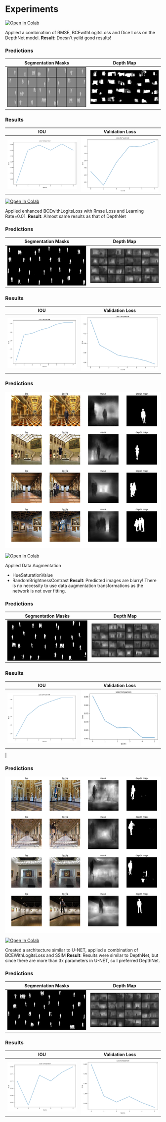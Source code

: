 # Experiments 

[![Open In Colab](https://colab.research.google.com/assets/colab-badge.svg)](https://colab.research.google.com/drive/1GlKuMTD1tNMbHOesFuByrHrYO2KF2pJG?usp=sharing)  


Applied a combination of RMSE, BCEwithLogitsLoss and Dice Loss on the DepthNet model. 
**Result**: Doesn't yeild good results!


### Predictions

|                 Segmentation Masks             |                 Depth Map                    | 
| :--------------------------------------------: | :------------------------------------------: |
|   ![seg_mask](Image/rbd_mask.png)             |     ![depth_map](Image/rbd_depth.png)       | 

### Results
|                 IOU                            |                 Validation Loss              |
| :--------------------------------------------: | :------------------------------------------: |
|   ![iou](Image/rbd_iou.png)                    |         ![loss](Image/rbd_loss.png)          |




[![Open In Colab](https://colab.research.google.com/assets/colab-badge.svg)](https://colab.research.google.com/drive/1Ca-vrgWn92bbCdb5vYanxQwGoT9QXm5i?usp=sharing)  


Applied enhanced BCEwithLogitsLoss with Rmse Loss and Learning Rate=0.01.
**Result**: Almost same results as that of DepthNet

### Predictions

|                 Segmentation Masks             |                 Depth Map                    | 
| :--------------------------------------------: | :------------------------------------------: |
|   ![seg_mask](Image/enhance_mask.png)         |   ![depth_map](Image/enhance_depth.png)     | 


### Results
|                 IOU                            |                 Validation Loss              |
| :--------------------------------------------: | :------------------------------------------: |
|   ![iou](Image/enhance_iou.png)                |         ![loss](Image/enhance_loss.png)      |

### Predictions
![output](image/2.png)



[![Open In Colab](https://colab.research.google.com/assets/colab-badge.svg)](https://colab.research.google.com/drive/16r-esxeYQvNLa7rqUJM6ielukp52QmoE?usp=sharing)


Applied Data Augmentation 
- HueSaturationValue
- RandomBrightnessContrast
**Result**: Predicted images are blurry! There is no necessity to use data augmentation transformations as the network is not over fitting.

### Predictions

|                 Segmentation Masks             |                 Depth Map                    | 
| :--------------------------------------------: | :------------------------------------------: |
|   ![seg_mask](Image/albu_mask.png)            |    ![depth_map](Image/albu_depth.png)       | 

### Results
|                 IOU                            |                 Validation Loss              |
| :--------------------------------------------: | :------------------------------------------: |
|   ![iou](Image/albu_iou.png)                   |         ![loss](Image/albu_loss.png)      
   |
### Predictions
![output](image/3.png)



[![Open In Colab](https://colab.research.google.com/assets/colab-badge.svg)](https://colab.research.google.com/drive/1_e_lWO2IbfqnTph-Uyq7xt4fY340gLNl?usp=sharing)


Created a architecture similar to U-NET, applied a combination of BCEWithLogitsLoss and SSIM
**Result**: Results were similar to DepthNet, but since there are more than 3x parameters in U-NET, so I preferred DepthNet.

### Predictions

|                 Segmentation Masks             |                 Depth Map                    | 
| :--------------------------------------------: | :------------------------------------------: |
|   ![seg_mask](Image/unet.png)             |    ![depth_map](Image/unet_depth.png)        | 

### Results
|                 IOU                            |                 Validation Loss              |
| :--------------------------------------------: | :------------------------------------------: |
|   ![iou](Image/n_bce_iou.png)                  |         ![loss](Image/n_bce_loss.png)        |
